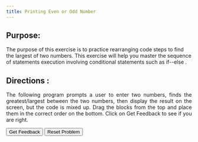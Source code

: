```yaml
---
title: Printing Even or Odd Number
---
```


## Purpose:

 <p>The purpose of this exercise is to practice rearranging code steps to find the largest of two numbers. This exercise will help you master the sequence of statements execution involving conditional statements such as if--else .</p>

## Directions :

<div style="text-align: justify">
    <p>The following program prompts a user to enter two numbers, finds the greatest/largest between the two numbers, then display the result on the screen, but the code is mixed up. Drag the blocks from the top and place them in the correct order on the bottom. Click on Get Feedback to see if you are right.</p>
 
<div id="2-sortableTrash" class="sortable-code"></div> 
<div id="2-sortable" class="sortable-code"></div> 
<div style="clear:both;"></div> 
<p> 
    <input id="2-feedbackLink" value="Get Feedback" type="button" /> 
    <input id="2-newInstanceLink" value="Reset Problem" type="button" /> 
</p> 
<script type="text/javascript"> 
(function(){
  var initial = "import java.util.Scanner;\n" +
    "public class JavaProgram\n" +
    "{\n" +
    "    public static void main(String args[])\n" +
    "    {\n" +
    "        int a, b, big;\n" +
    "        Scanner scan = new Scanner(System.in);\n" +
    "        System.out.print(&quot;Enter Two Number : &quot;);\n" +
    "        a = scan.nextInt();\n" +
    "        b = scan.nextInt();\n" +
    "        if(a&gt;b)\n" +
    "        {\n" +
    "            big = a;\n" +
    "        }\n" +
    "        else\n" +
    "        {\n" +
    "            big = b;\n" +
    "        }\n" +
    "        System.out.print(&quot;Largest of Two Number is &quot; +big);\n" +
    "    }\n" +
    "}";
  function displayErrors(fb) {
      if(fb.errors.length > 0) {
          alert(fb.errors[0]);
      }
  }     
  var parsonsPuzzle = new ParsonsWidget({
    "sortableId": "2-sortable",
    "max_wrong_lines": 10,
    "grader": ParsonsWidget._graders.LineBasedGrader,
    "exec_limit": 2500,
    "can_indent": true,
    "x_indent": 50,
    "lang": "en",
    "trashId": "2-sortableTrash",
    'feedback_cb' : displayErrors
  });
  parsonsPuzzle.init(initial);
  parsonsPuzzle.shuffleLines();
  $("#2-newInstanceLink").click(function(event){ 
      event.preventDefault(); 
      parsonsPuzzle.shuffleLines(); 
  }); 
  $("#2-feedbackLink").click(function(event){ 
      event.preventDefault(); 
      parsonsPuzzle.getFeedback(); 
  }); 
})(); 
</script>
